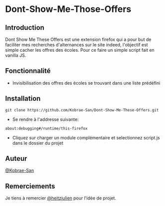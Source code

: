 # Dont-Show-Me-Those-Offers

## Introduction

Dont Show Me These Offers est une extension firefox qui a pour but de faciliter mes recherches d'alternances sur le site indeed, l'objectif est simple cacher les offres des écoles. Pour ce faire un simple script fait en vanilla JS.

## Fonctionnalité

- Invisibilisation des offres des écoles se trouvant dans une liste prédéfini

## Installation

```
git clone https://github.com/Kobrae-San/Dont-Show-Me-These-Offers.git
```

- Se rendre à l'addresse suivante:

```
about:debugging#/runtime/this-firefox
```

- Cliquez sur charger un module complémentaire et selectionnez script.js dans le dossier du projet

## Auteur

[@Kobrae-San](https://github.com/Kobrae-San)

## Remerciements

Je tiens à remercier [@heitzjulien](https://github.com/heitzjulien) pour l'idée de projet.
